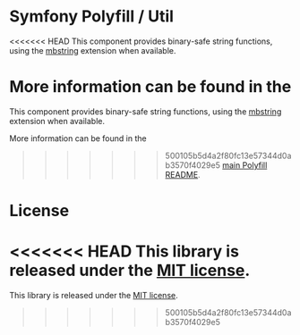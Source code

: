 Symfony Polyfill / Util
=======================

<<<<<<< HEAD
This component provides binary-safe string functions, using the
[mbstring](https://php.net/mbstring) extension when available.

More information can be found in the
=======
This component provides binary-safe string functions, using the 
[mbstring](https://php.net/mbstring) extension when available.

More information can be found in the 
>>>>>>> 500105b5d4a2f80fc13e57344d0ab3570f4029e5
[main Polyfill README](https://github.com/symfony/polyfill/blob/master/README.md).

License
=======

<<<<<<< HEAD
This library is released under the [MIT license](LICENSE).
=======
This library is released under the [MIT license](LICENSE).
>>>>>>> 500105b5d4a2f80fc13e57344d0ab3570f4029e5
